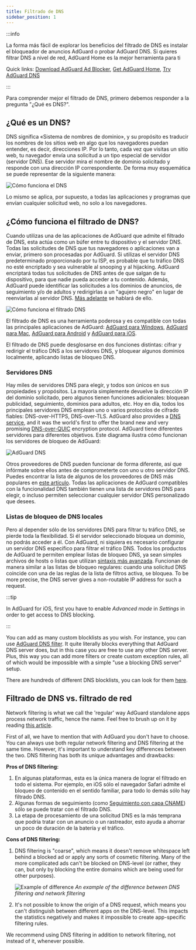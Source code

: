 ```yaml
---
title: Filtrado de DNS
sidebar_position: 1
---
```


:::info

La forma más fácil de explorar los beneficios del filtrado de DNS es instalar el bloqueador de anuncios AdGuard o probar AdGuard DNS. Si quieres filtrar DNS a nivel de red, AdGuard Home es la mejor herramienta para ti

Quick links: [Download AdGuard Ad Blocker](https://agrd.io/download-kb-adblock), [Get AdGuard Home](https://github.com/AdguardTeam/AdGuardHome#getting-started), [Try AdGuard DNS](https://agrd.io/download-dns)

:::

Para comprender mejor el filtrado de DNS, primero debemos responder a la pregunta "¿Qué es DNS?".

## ¿Qué es un DNS?

DNS significa «Sistema de nombres de dominio», y su propósito es traducir los nombres de los sitios web en algo que los navegadores puedan entender, es decir, direcciones IP. Por lo tanto, cada vez que visitas un sitio web, tu navegador envía una solicitud a un tipo especial de servidor (servidor DNS). Ese servidor mira el nombre de dominio solicitado y responde con una dirección IP correspondiente. De forma muy esquemática se puede representar de la siguiente manera:

![Cómo funciona el DNS](https://cdn.adtidy.org/public/Adguard/kb/DNS_filtering/how_dns_works_en.png)

Lo mismo se aplica, por supuesto, a todas las aplicaciones y programas que envían cualquier solicitud web, no solo a los navegadores.

## ¿Cómo funciona el filtrado de DNS?

Cuando utilizas una de las aplicaciones de AdGuard que admite el filtrado de DNS, esta actúa como un búfer entre tu dispositivo y el servidor DNS. Todas las solicitudes de DNS que tus navegadores o aplicaciones van a enviar, primero son procesadas por AdGuard. Si utilizas el servidor DNS predeterminado proporcionado por tu ISP, es probable que tu tráfico DNS no esté encriptado y sea vulnerable al snooping y al hijacking. AdGuard encriptará todas tus solicitudes de DNS antes de que salgan de tu dispositivo, para que nadie pueda acceder a tu contenido. Además, AdGuard puede identificar las solicitudes a los dominios de anuncios, de seguimiento y/o de adultos y redirigirlas a un "agujero negro" en lugar de reenviarlas al servidor DNS. [Más adelante](#local-dns-blocklists) se hablará de ello.

![Cómo funciona el filtrado DNS](https://cdn.adtidy.org/public/Adguard/kb/DNS_filtering/how_dns_filtering_works_en.png)

El filtrado de DNS es una herramienta poderosa y es compatible con todas las principales aplicaciones de AdGuard: [AdGuard para Windows](https://adguard.com/adguard-windows/overview.html), [AdGuard para Mac](https://adguard.com/adguard-mac/overview.html), [AdGuard para Android](https://adguard.com/adguard-android/overview.html) y [AdGuard para iOS](https://adguard.com/adguard-ios/overview.html).

El filtrado de DNS puede desglosarse en dos funciones distintas: cifrar y redirigir el tráfico DNS a los servidores DNS, y bloquear algunos dominios localmente, aplicando listas de bloqueo DNS.

### Servidores DNS

Hay miles de servidores DNS para elegir, y todos son únicos en sus propiedades y propósitos. La mayoría simplemente devuelve la dirección IP del dominio solicitado, pero algunos tienen funciones adicionales: bloquean publicidad, seguimiento, dominios para adultos, etc. Hoy en día, todos los principales servidores DNS emplean uno o varios protocolos de cifrado fiables: DNS-over-HTTPS, DNS-over-TLS. AdGuard also provides a [DNS service](https://adguard-dns.io/), and it was the world's first to offer the brand new and very promising [DNS-over-QUIC](https://adguard.com/blog/dns-over-quic.html) encryption protocol. AdGuard tiene diferentes servidores para diferentes objetivos. Este diagrama ilustra cómo funcionan los servidores de bloqueo de AdGuard:

![AdGuard DNS](https://cdn.adtidy.org/public/Adguard/kb/DNS_filtering/adguard_dns_en.jpg)

Otros proveedores de DNS pueden funcionar de forma diferente, así que infórmate sobre ellos antes de comprometerte con uno u otro servidor DNS. Puedes encontrar la lista de algunos de los proveedores de DNS más populares en [este artículo](dns-providers.md). Todas las aplicaciones de AdGuard compatibles con la funcionalidad DNS también tienen una lista de servidores DNS para elegir, o incluso permiten seleccionar cualquier servidor DNS personalizado que desees.

### Listas de bloqueo de DNS locales

Pero al depender sólo de los servidores DNS para filtrar tu tráfico DNS, se pierde toda la flexibilidad. Si él servidor seleccionado bloquea un dominio, no podrás acceder a él. Con AdGuard, ni siquiera es necesario configurar un servidor DNS específico para filtrar el tráfico DNS. Todos los productos de AdGuard te permiten emplear listas de bloqueo DNS, ya sean simples archivos de hosts o listas que utilizan [sintaxis más avanzada](dns-filtering-syntax.md). Funcionan de manera similar a las listas de bloqueo regulares: cuando una solicitud DNS coincide con una de las reglas de la lista de filtros activa, se bloquea. To be more precise, the DNS server gives a non-routable IP address for such a request.

:::tip

In AdGuard for iOS, first you have to enable *Advanced mode* in *Settings* in order to get access to DNS blocking.

:::

You can add as many custom blocklists as you wish. For instance, you can use [AdGuard DNS filter](https://github.com/AdguardTeam/AdGuardSDNSFilter). It quite literally blocks everything that AdGuard DNS server does, but in this case you are free to use any other DNS server. Plus, this way you can add more filters or create custom exception rules, all of which would be impossible with a simple "use a blocking DNS server" setup.

There are hundreds of different DNS blocklists, you can look for them [here](https://filterlists.com/).

## Filtrado de DNS vs. filtrado de red

Network filtering is what we call the 'regular' way AdGuard standalone apps process network traffic, hence the name. Feel free to brush up on it by reading [this article](https://adguard.com/kb/general/ad-filtering/how-ad-blocking-works/).

First of all, we have to mention that with AdGuard you don't have to choose. You can always use both regular network filtering and DNS filtering at the same time. However, it's important to understand key differences between the two. DNS filtering has both its unique advantages and drawbacks:

**Pros of DNS filtering:**

1. En algunas plataformas, esta es la única manera de lograr el filtrado en todo el sistema. Por ejemplo, en iOS sólo el navegador Safari admite el bloqueo de contenido en el sentido familiar, para todo lo demás sólo hay filtrado DNS.
1. Algunas formas de seguimiento (como [Seguimiento con capa CNAME](https://adguard.com/blog/cname-tracking.html)) sólo se puede tratar con el filtrado DNS.
1. La etapa de procesamiento de una solicitud DNS es la más temprana que podría tratar con un anuncio o un rastreador, esto ayuda a ahorrar un poco de duración de la batería y el tráfico.

**Cons of DNS filtering:**

1. DNS filtering is "coarse", which means it doesn't remove whitespace left behind a blocked ad or apply any sorts of cosmetic filtering. Many of the more complicated ads can't be blocked on DNS-level (or rather, they can, but only by blocking the entire domains which are being used for other purposes).

    ![Example of difference](https://cdn.adtidy.org/public/Adguard/kb/DNS_filtering/dns_diff.jpg) *An example of the difference between DNS filtering and network filtering*

1. It's not possible to know the origin of a DNS request, which means you can't distinguish between different apps on the DNS-level. This impacts the statistics negatively and makes it impossible to create app-specific filtering rules.

We recommend using DNS filtering in addition to network filtering, not instead of it, whenever possible.
